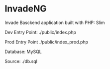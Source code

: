 # InvadeNG
Invade Basckend application built with PHP: Slim

Dev Entry Point: ./public/index.php

Prod Entry Point ./public/index_prod.php

Database: MySQL

Source: ./db.sql
